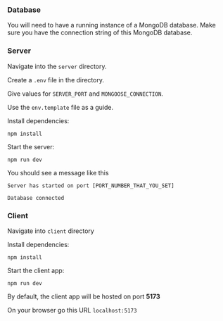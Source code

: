 ### Database

You will need to have a running instance of a MongoDB database. Make sure you have the connection string of this MongoDB database.

### Server

Navigate into the `server` directory.

Create a `.env` file in the directory.

Give values for `SERVER_PORT` and `MONGOOSE_CONNECTION`.

Use the `env.template` file as a guide.

Install dependencies:

`npm install`

Start the server:

`npm run dev`

You should see a message like this

`Server has started on port [PORT_NUMBER_THAT_YOU_SET]`

`Database connected`

### Client

Navigate into `client` directory

Install dependencies:

`npm install`

Start the client app:

`npm run dev`

By default, the client app will be hosted on port **5173**

On your browser go this URL `localhost:5173`
